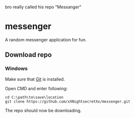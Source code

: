 bro really called his repo "Messanger"

# messenger
A random messenger application for fun.

## Download repo
### Windows
Make sure that [Git](https://git-scm.com/downloads) is installed.

Open CMD and enter following:
```
cd C:\path\to\save\location
git clone https://github.com/xXNightsecretXx/messenger.git
```
The repo should now be downloading.
